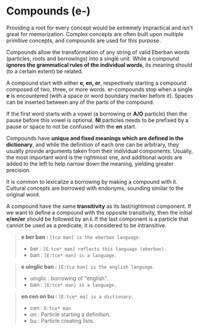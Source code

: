 # Compounds (e-)

Providing a root for every concept would be extremely impractical and isn't
great for memorization. Complex concepts are often built upon multiple primitive
concepts, and compounds are used for this purpose.

Compounds allow the transformation of any string of valid Eberban words
(particles, roots and borrowings) into a single unit. While a compound
__ignores the grammatical rules of the individual words__, its meaning should
(to a certain extent) be related.

A compound start with either __e, en, er__, respectively starting a
compound composed of two, three, or more words. er-compounds stop when a single
__e__ is encountered (with a space or word boundary marker before it). Spaces
can be inserted between any of the parts of the compound.

If the first word starts with a vowel (a borrowing or __A/O__ particle) then the
pause before this vowel is optional. __NI__ particles needs to be prefixed by a
pause or space to not be confused with the __en__ start.

Compounds have __unique and fixed meanings which are defined in the
dictionary__, and while the definition of each one can be arbitrary, they
usually provide arguments taken from their individual components. Usually, the
most important word is the rightmost one, and additional words are added to the
left to help narrow down the meaning, yielding greater precision.

It is common to lexicalize a borrowing by making a compound with it. Cultural
concepts are borrowed with endonyms, sounding similar to the original word.

A compound have the same __transitivity__ as its last/rightmost component. If we
want to define a compound with the opposite transitivity, then the initial
__e/en/er__ should be followed by an __i__. If the last component is a particle
that cannot be used as a predicate, it is considered to be intransitive.

> __e ber ban :__ `[tca man] is the eberban language.`
> 
> - ber : `[E:tce* man] reflects this language (eberban).`
> - ban : `[E:tce* man] is a language.`

> __e uinglic ban :__ `[E:tca ban] is the english language.`
> 
> - uinglic : borrowing of "english".
> - ban : `[E:tce* man] is a language.`

> __en cen on bu :__ `[E:tce* ma] is a dictionary.`
>
> - cen : `E:tce* man`
> - on : Particle starting a definition.
> - bu : Particle creating lists.
